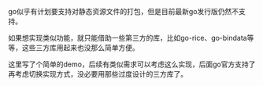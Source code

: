 go似乎有计划要支持对静态资源文件的打包，但是目前最新go发行版仍然不支持。

如果想实现类似功能，就只能借助一些第三方的库，比如go-rice、go-bindata等等，这些三方库用起来也没那么简单方便。

这里写了个简单的demo，后续有类似需求可以考虑这么实现，后面go官方支持了再考虑切换实现方式，没必要用那些过度设计的三方库了。